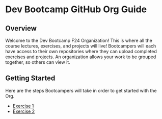 # Dev Bootcamp GitHub Org Guide

## Overview
Welcome to the Dev Bootcamp F24 Organization! This is where all the course lectures, exercises, and projects will live! Bootcampers will each have access to their own repositories where they can upload completed exercises and projects. An organization allows your work to be grouped together, so others can view it. 

## Getting Started
Here are the steps Bootcampers will take in order to get started with the Org. 

- [Exercise 1](https://github.com/BoG-Dev-Bootcamp-F24/exer1)
- [Exercise 2](https://github.com/BoG-Dev-Bootcamp-F24/exer2)
